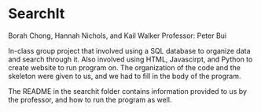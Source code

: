 # SearchIt
Borah Chong, Hannah Nichols, and Kail Walker
Professor: Peter Bui

In-class group project that involved using a SQL database to organize data and search through it. Also involved using HTML, Javascirpt, and Python to create website to run program on. The organization of the code and the skeleton were given to us, and we had to fill in the body of the program.

The README in the searchit folder contains information provided to us by the professor, and how to run the program as well. 
